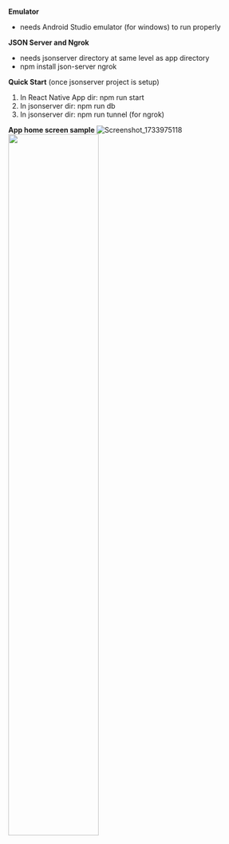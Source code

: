 **Emulator**
- needs Android Studio emulator (for windows) to run properly

**JSON Server and Ngrok**
- needs jsonserver directory at same level as app directory
- npm install json-server ngrok

**Quick Start** (once jsonserver project is setup)
1. In React Native App dir: npm run start
2. In jsonserver dir: npm run db
3. In jsonserver dir: npm run tunnel (for ngrok)

**App home screen sample**
![Screenshot_1733975118](https://github.com/user-attachments/assets/52954539-73da-4ef3-aea3-3052f1ad0870)
<img src="[https://github.com/favicon.ico](https://github.com/user-attachments/assets/52954539-73da-4ef3-aea3-3052f1ad0870)" width=60%>
